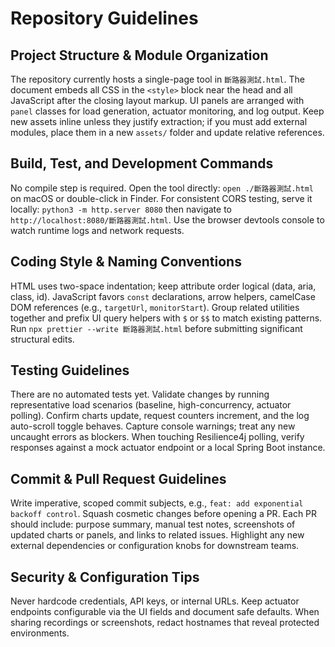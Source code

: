 # Repository Guidelines

## Project Structure & Module Organization
The repository currently hosts a single-page tool in `斷路器測試.html`. The document embeds all CSS in the `<style>` block near the head and all JavaScript after the closing layout markup. UI panels are arranged with `panel` classes for load generation, actuator monitoring, and log output. Keep new assets inline unless they justify extraction; if you must add external modules, place them in a new `assets/` folder and update relative references.

## Build, Test, and Development Commands
No compile step is required. Open the tool directly: `open ./斷路器測試.html` on macOS or double-click in Finder. For consistent CORS testing, serve it locally: `python3 -m http.server 8080` then navigate to `http://localhost:8080/斷路器測試.html`. Use the browser devtools console to watch runtime logs and network requests.

## Coding Style & Naming Conventions
HTML uses two-space indentation; keep attribute order logical (data, aria, class, id). JavaScript favors `const` declarations, arrow helpers, camelCase DOM references (e.g., `targetUrl`, `monitorStart`). Group related utilities together and prefix UI query helpers with `$` or `$$` to match existing patterns. Run `npx prettier --write 斷路器測試.html` before submitting significant structural edits.

## Testing Guidelines
There are no automated tests yet. Validate changes by running representative load scenarios (baseline, high-concurrency, actuator polling). Confirm charts update, request counters increment, and the log auto-scroll toggle behaves. Capture console warnings; treat any new uncaught errors as blockers. When touching Resilience4j polling, verify responses against a mock actuator endpoint or a local Spring Boot instance.

## Commit & Pull Request Guidelines
Write imperative, scoped commit subjects, e.g., `feat: add exponential backoff control`. Squash cosmetic changes before opening a PR. Each PR should include: purpose summary, manual test notes, screenshots of updated charts or panels, and links to related issues. Highlight any new external dependencies or configuration knobs for downstream teams.

## Security & Configuration Tips
Never hardcode credentials, API keys, or internal URLs. Keep actuator endpoints configurable via the UI fields and document safe defaults. When sharing recordings or screenshots, redact hostnames that reveal protected environments.
